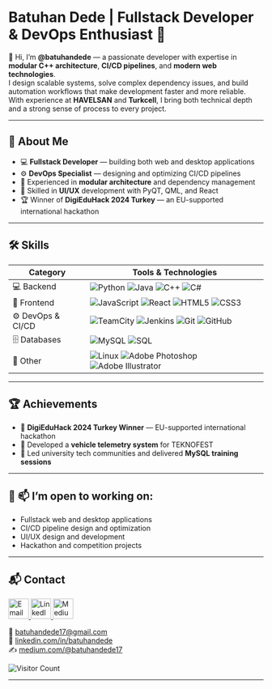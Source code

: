 # Batuhan Dede | Fullstack Developer & DevOps Enthusiast 🚀 

👋 Hi, I’m **@batuhandede** — a passionate developer with expertise in **modular C++ architecture**, **CI/CD pipelines**, and **modern web technologies**.  
I design scalable systems, solve complex dependency issues, and build automation workflows that make development faster and more reliable.  
With experience at **HAVELSAN** and **Turkcell**, I bring both technical depth and a strong sense of process to every project.

---

## 💼 About Me

- 💻 **Fullstack Developer** — building both web and desktop applications  
- ⚙️ **DevOps Specialist** — designing and optimizing CI/CD pipelines  
- 🧩 Experienced in **modular architecture** and dependency management  
- 🎯 Skilled in **UI/UX** development with PyQT, QML, and React  
- 🏆 Winner of **DigiEduHack 2024 Turkey** — an EU-supported international hackathon  

---

## 🛠 Skills

| Category              | Tools & Technologies |
|-----------------------|----------------------|
| 💻 Backend            | ![Python](https://img.shields.io/badge/-Python-3776AB?style=flat&logo=python&logoColor=white) ![Java](https://img.shields.io/badge/-Java-007396?style=flat&logo=java&logoColor=white) ![C++](https://img.shields.io/badge/-C++-00599C?style=flat&logo=cplusplus&logoColor=white) ![C#](https://img.shields.io/badge/-C%23-239120?style=flat&logo=c-sharp&logoColor=white) |
| 🎨 Frontend           | ![JavaScript](https://img.shields.io/badge/-JavaScript-F7DF1E?style=flat&logo=javascript&logoColor=black) ![React](https://img.shields.io/badge/-React-61DAFB?style=flat&logo=react&logoColor=black) ![HTML5](https://img.shields.io/badge/-HTML5-E34F26?style=flat&logo=html5&logoColor=white) ![CSS3](https://img.shields.io/badge/-CSS3-1572B6?style=flat&logo=css3&logoColor=white) |
| ⚙️ DevOps & CI/CD     | ![TeamCity](https://img.shields.io/badge/-TeamCity-000000?style=flat&logo=jetbrains&logoColor=white) ![Jenkins](https://img.shields.io/badge/-Jenkins-D24939?style=flat&logo=jenkins&logoColor=white) ![Git](https://img.shields.io/badge/-Git-F05032?style=flat&logo=git&logoColor=white) ![GitHub](https://img.shields.io/badge/-GitHub-181717?style=flat&logo=github&logoColor=white) |
| 🗄 Databases          | ![MySQL](https://img.shields.io/badge/-MySQL-4479A1?style=flat&logo=mysql&logoColor=white) ![SQL](https://img.shields.io/badge/-SQL-003B57?style=flat&logo=databricks&logoColor=white) |
| 🎯 Other              | ![Linux](https://img.shields.io/badge/-Linux-FCC624?style=flat&logo=linux&logoColor=black) ![Adobe Photoshop](https://img.shields.io/badge/-Photoshop-31A8FF?style=flat&logo=adobephotoshop&logoColor=white) ![Adobe Illustrator](https://img.shields.io/badge/-Illustrator-FF9A00?style=flat&logo=adobeillustrator&logoColor=white) |

---

## 🏆 Achievements

- 🥇 **DigiEduHack 2024 Turkey Winner** — EU-supported international hackathon  
- 🚀 Developed a **vehicle telemetry system** for TEKNOFEST  
- 🎯 Led university tech communities and delivered **MySQL training sessions**  

---

## 🤝 📫 I’m open to working on:

- Fullstack web and desktop applications  
- CI/CD pipeline design and optimization  
- UI/UX design and development  
- Hackathon and competition projects  

---

## 📬 Contact

<a href="mailto:batuhandede17@gmail.com" target="_blank">
  <img src="https://cdn-icons-png.flaticon.com/512/732/732200.png" alt="Email" width="40"/>
</a>
<a href="https://www.linkedin.com/in/batuhandede/" target="_blank">
  <img src="https://cdn-icons-png.flaticon.com/512/174/174857.png" alt="LinkedIn" width="40"/>
</a>
<a href="https://medium.com/@batuhandede17" target="_blank">
  <img src="https://cdn-icons-png.flaticon.com/512/5968/5968906.png" alt="Medium" width="40"/>
</a>

📧 [batuhandede17@gmail.com](mailto:batuhandede17@gmail.com)  
🔗 [linkedin.com/in/batuhandede](https://www.linkedin.com/in/batuhandede/)  
✍ [medium.com/@batuhandede17](https://medium.com/@batuhandede17)

![Visitor Count](https://komarev.com/ghpvc/?username=batuhandede&style=flat&color=blue)

---
<!---
batuhandede/batuhandede is a ✨ special ✨ repository because its `README.md` (this file) appears on your GitHub profile.
--->
